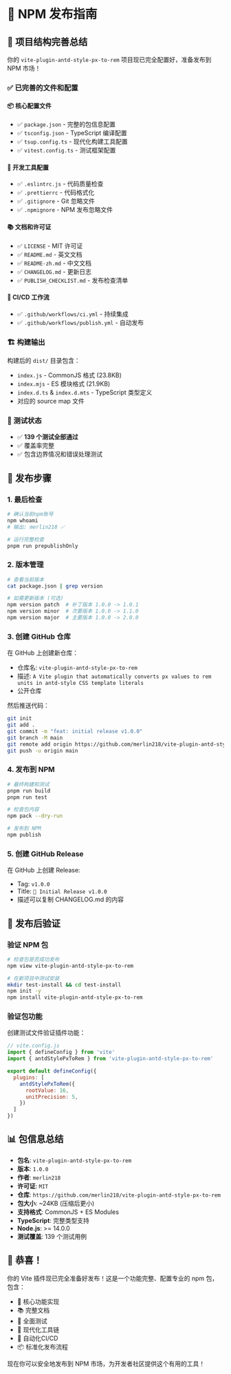 # 🚀 NPM 发布指南

## 📁 项目结构完善总结

你的 `vite-plugin-antd-style-px-to-rem` 项目现已完全配置好，准备发布到 NPM 市场！

### ✅ 已完善的文件和配置

#### 📦 核心配置文件
- ✅ `package.json` - 完整的包信息配置
- ✅ `tsconfig.json` - TypeScript 编译配置
- ✅ `tsup.config.ts` - 现代化构建工具配置
- ✅ `vitest.config.ts` - 测试框架配置

#### 🔧 开发工具配置
- ✅ `.eslintrc.js` - 代码质量检查
- ✅ `.prettierrc` - 代码格式化
- ✅ `.gitignore` - Git 忽略文件
- ✅ `.npmignore` - NPM 发布忽略文件

#### 📚 文档和许可证
- ✅ `LICENSE` - MIT 许可证
- ✅ `README.md` - 英文文档
- ✅ `README-zh.md` - 中文文档
- ✅ `CHANGELOG.md` - 更新日志
- ✅ `PUBLISH_CHECKLIST.md` - 发布检查清单

#### 🔄 CI/CD 工作流
- ✅ `.github/workflows/ci.yml` - 持续集成
- ✅ `.github/workflows/publish.yml` - 自动发布

### 🏗️ 构建输出
构建后的 `dist/` 目录包含：
- `index.js` - CommonJS 格式 (23.8KB)
- `index.mjs` - ES 模块格式 (21.9KB)
- `index.d.ts` & `index.d.mts` - TypeScript 类型定义
- 对应的 source map 文件

### 🧪 测试状态
- ✅ **139 个测试全部通过**
- ✅ 覆盖率完整
- ✅ 包含边界情况和错误处理测试

## 🚀 发布步骤

### 1. 最后检查

```bash
# 确认当前npm账号
npm whoami
# 输出: merlin218 ✅

# 运行完整检查
pnpm run prepublishOnly
```

### 2. 版本管理

```bash
# 查看当前版本
cat package.json | grep version

# 如需更新版本 (可选)
npm version patch  # 补丁版本 1.0.0 -> 1.0.1
npm version minor  # 次要版本 1.0.0 -> 1.1.0
npm version major  # 主要版本 1.0.0 -> 2.0.0
```

### 3. 创建 GitHub 仓库

在 GitHub 上创建新仓库：
- 仓库名: `vite-plugin-antd-style-px-to-rem`
- 描述: `A Vite plugin that automatically converts px values to rem units in antd-style CSS template literals`
- 公开仓库

然后推送代码：
```bash
git init
git add .
git commit -m "feat: initial release v1.0.0"
git branch -M main
git remote add origin https://github.com/merlin218/vite-plugin-antd-style-px-to-rem.git
git push -u origin main
```

### 4. 发布到 NPM

```bash
# 最终构建和测试
pnpm run build
pnpm run test

# 检查包内容
npm pack --dry-run

# 发布到 NPM
npm publish
```

### 5. 创建 GitHub Release

在 GitHub 上创建 Release:
- Tag: `v1.0.0`
- Title: `🚀 Initial Release v1.0.0`
- 描述可以复制 CHANGELOG.md 的内容

## 🎯 发布后验证

### 验证 NPM 包
```bash
# 检查包是否成功发布
npm view vite-plugin-antd-style-px-to-rem

# 在新项目中测试安装
mkdir test-install && cd test-install
npm init -y
npm install vite-plugin-antd-style-px-to-rem
```

### 验证包功能
创建测试文件验证插件功能：

```javascript
// vite.config.js
import { defineConfig } from 'vite'
import { antdStylePxToRem } from 'vite-plugin-antd-style-px-to-rem'

export default defineConfig({
  plugins: [
    antdStylePxToRem({
      rootValue: 16,
      unitPrecision: 5,
    })
  ]
})
```

## 📊 包信息总结

- **包名**: `vite-plugin-antd-style-px-to-rem`
- **版本**: `1.0.0`
- **作者**: `merlin218`
- **许可证**: `MIT`
- **仓库**: `https://github.com/merlin218/vite-plugin-antd-style-px-to-rem`
- **包大小**: ~24KB (压缩后更小)
- **支持格式**: CommonJS + ES Modules
- **TypeScript**: 完整类型支持
- **Node.js**: >= 14.0.0
- **测试覆盖**: 139 个测试用例

## 🎉 恭喜！

你的 Vite 插件现已完全准备好发布！这是一个功能完整、配置专业的 npm 包，包含：

- 🎯 核心功能实现
- 📚 完整文档
- 🧪 全面测试
- 🔧 现代化工具链
- 🚀 自动化CI/CD
- 📦 标准化发布流程

现在你可以安全地发布到 NPM 市场，为开发者社区提供这个有用的工具！ 